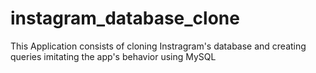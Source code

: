 # instagram_database_clone

This Application consists of cloning Instragram's database and creating queries imitating the app's behavior using MySQL
